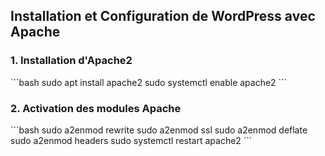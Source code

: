 ## Installation et Configuration de WordPress avec Apache

### 1. Installation d'Apache2
\```bash
sudo apt install apache2
sudo systemctl enable apache2
\```

### 2. Activation des modules Apache
\```bash
sudo a2enmod rewrite
sudo a2enmod ssl
sudo a2enmod deflate
sudo a2enmod headers
sudo systemctl restart apache2
\```










